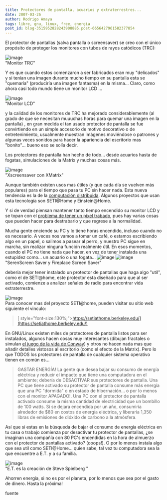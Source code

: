 ```yaml
---
title: Protectores de pantalla, acuarios y extraterrestres...
date: 2007-03-26
author: Rodrigo Amaya
tags: libre, gnu, linux, free, energia
post_id: blog-3515952828243908885.post-6656427961582377854
---
```


El protector de pantallas (salva pantalla o screensaver) se creo con el único propósito de proteger los monitores con tubos de rayos catódicos (TRC):

![image](https://bp3.blogger.com/_ayvorITawE4/RgfelZ7huOI/AAAAAAAAANo/w6BC7VsPPHk/s400/pc081poporta09.jpg)    
"Monitor
TRC"

Y es que cuando estos comenzaron a ser fabricados eran muy "delicados" y si tenían una imagen durante mucho tiempo en su pantalla esta se "quemaría" (produciría una imagen fantasma) en la misma... Claro, como ahora casi todo mundo tiene un monitor LCD ...

![image](https://bp0.blogger.com/_ayvorITawE4/RgffUp7huPI/AAAAAAAAANw/vwH3fxx2S9k/s400/monitor_tftlcd_mc.jpg)    
"Monitor
LCD"

y la calidad de los monitores de TRC ha mejorado considerablemente (al grado de que se necesitan muuuchas horas para quemar una imagen en la pantalla) , en gran medida el tan usado protector de pantalla se fue convirtiendo en un simple accesorio de motivo decorativo o de entretenimiento, usualmente muestran imágenes moviéndose o patrones y algunas veces sonidos para hacer la apariencia del escritorio mas "bonito"... bueno eso se solía decir.

Los protectores de pantalla han hecho de todo... desde acuarios hasta de fogatas, simulaciones de la Matrix y muchas cosas más.

![image](https://bp1.blogger.com/_ayvorITawE4/Rgfma57huSI/AAAAAAAAAOI/CMCkqGhR0tg/s400/Xscreensaver_xmatrix.png)    
"Xscreensaver con
XMatrix"

Aunque también existen usos mas útiles (y que cada día se vuelven más populares) para el tiempo que pasa tu PC sin hacer nada. Esta nueva tendencia es la de la [computación distribuida](https://es.wikipedia.org/wiki/Computaci%C3%B3n_distribuida). Algunos proyectos que usan esta tecnología son SETI@Home y Einstein@Home.

Y si de verdad piensan mantener tanto tiempo encendido su monitor LCD y se topan con el [problema de tener un pixel trabado](https://srbyte.blogspot.com/2008/02/arreglar-pixeles-en-un-monitor-lcd.html), pues hay varias cosas que pueden hacer para destrabarlo y que regrese a la normalidad.

Mucha gente enciende su PC y lo tiene horas encendido, incluso cuando no es necesario. A veces nos vamos a tomar un café, o estamos escribiendo algo en un papel, o salimos a pasear al perro, y nuestro PC sigue en marcha, sin realizar ninguna función realmente útil. En esos momentos, cuando el PC no tiene nada que hacer, en vez de tener instalada una estupidez como... un acuario o una fogata...
![image](https://bp3.blogger.com/_ayvorITawE4/RgfiEZ7huQI/AAAAAAAAAN4/pWR9tW5VbDo/s400/aquarium.jpg)    ![image](https://bp0.blogger.com/_ayvorITawE4/RgfiJp7huRI/AAAAAAAAAOA/7QV9qAAq3_w/s400/fireplace-screen-saver.jpg)    
"SerenScreen Saver y
Fireplace Screen Saver"

deberia mejor tener instalado un protector de pantallas que haga algo "util", como el de SETI@home, este protector esta diseñado para que al ser activado, comienze a analizar señales de radio para encontrar vida extraterrestre.

![image](https://bp1.blogger.com/_ayvorITawE4/SG6NjfOghvI/AAAAAAAAA0I/_vxyP9_rWb4/s400/seti_logo.png)    
Para conocer mas del proyecto SETI@home, pueden visitar su sitio web siguiente el vinculo:

> [ style="font-size:130%;">https://setiathome.berkeley.edu/](https://setiathome.berkeley.edu/)

En GNU/Linux existen miles de protectores de pantalla listos para ser instalados, algunos hacen cosas muy interesantes (dibujan fractales o simulan [el juego de la vida de Conway](https://es.wikipedia.org/wiki/Juego_de_la_vida)) y otros no hacen nada mas que añadir detalles vistosos al escritorio (como el efecto de la Matrix). Pero lo que TODOS los protectores de pantalla de cualquier sistema operativo tienen en común es...

> GASTAR
> ENERGÍA!
La gente que desea bajar su consumo de energía eléctrica y reducir el impacto que tiene una computadora en el ambiente; debería de DESACTIVAR sus protectores de pantalla. Una PC que tiene activado su protector de pantalla consume más energía que una PC "dormida" o en estado de hibernación... o por lo menos con el monitor APAGADO!. Una PC con el protector de pantalla activado consume la misma cantidad de electricidad que un bombillo de 100 watts. Si se dejara encendida por un año, consumiría alrededor de $80 en costos de energía eléctrica, y liberaría 1,350 libras de emisiones de dióxido de carbono a la atmósfera.

Así que si estas en la búsqueda de bajar el consumo de energía eléctrica en tu casa o trabajo comienza por desactivar tu protector de pantallas, ¿se imaginan una compañía con 80 PC's encendidas en la hora de almuerzo con el protector de pantallas activado? (ooops!). O por lo menos instala algo que sea util como SETI@Home... quien sabe, tal vez tu computadora sea la que encuentre a E.T. y a su familia.

![image](https://bp1.blogger.com/_ayvorITawE4/Rgfos57huTI/AAAAAAAAAOQ/Mik2CTTB2vM/s320/et.gif)    
"E.T. es la creación de
Steve Spielberg "

Ahorren energía, si no es por el planeta, por lo menos que sea por el gasto de dinero. Hasta la próxima!

fuente